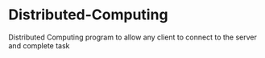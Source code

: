 # Distributed-Computing
Distributed Computing program to allow any client to connect to the server and complete task
